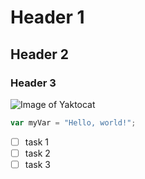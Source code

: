 # Header 1
## Header 2
### Header 3

![Image of Yaktocat](https://octodex.github.com/images/yaktocat.png)

``` javascript
var myVar = "Hello, world!";
```

- [ ] task 1
- [ ] task 2
- [ ] task 3
